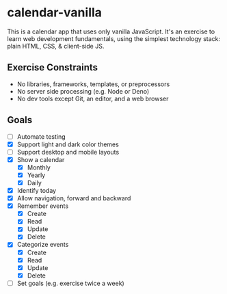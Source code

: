 # calendar-vanilla

This is a calendar app that uses only vanilla JavaScript. It's an exercise to
learn web development fundamentals, using the simplest technology stack: plain
HTML, CSS, & client-side JS.

## Exercise Constraints
- No libraries, frameworks, templates, or preprocessors
- No server side processing (e.g. Node or Deno)
- No dev tools except Git, an editor, and a web browser

## Goals
- [ ] Automate testing
- [x] Support light and dark color themes
- [ ] Support desktop and mobile layouts
- [x] Show a calendar
  - [x] Monthly
  - [x] Yearly
  - [x] Daily
- [x] Identify today
- [x] Allow navigation, forward and backward
- [x] Remember events
  - [x] Create
  - [x] Read
  - [x] Update
  - [x] Delete
- [x] Categorize events
  - [x] Create
  - [x] Read
  - [x] Update
  - [x] Delete
- [ ] Set goals (e.g. exercise twice a week)
